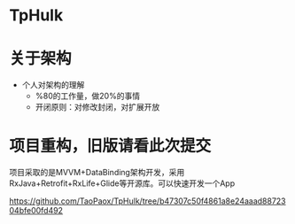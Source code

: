 # TpHulk

# 关于架构
- 个人对架构的理解
  - %80的工作量，做20%的事情
  - 开闭原则：对修改封闭，对扩展开放


# 项目重构，旧版请看此次提交
项目采取的是MVVM+DataBinding架构开发，采用RxJava+Retrofit+RxLife+Glide等开源库。可以快速开发一个App

https://github.com/TaoPaox/TpHulk/tree/b47307c50f4861a8e24aaad8872304bfe00fd492
